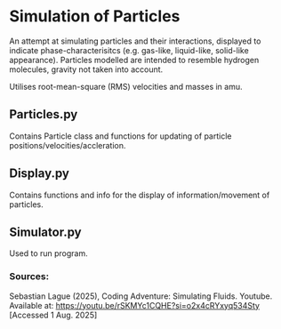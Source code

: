 # Simulation of Particles
An attempt at simulating particles and their interactions, displayed to indicate phase-characterisitcs (e.g. gas-like, liquid-like, solid-like appearance). Particles modelled are intended to resemble hydrogen molecules, gravity not taken into account.

Utilises root-mean-square (RMS) velocities and masses in amu.

## Particles.py
Contains Particle class and functions for updating of particle positions/velocities/accleration.

## Display.py
Contains functions and info for the display of information/movement of particles.

## Simulator.py
Used to run program.

### Sources:
Sebastian Lague (2025), Coding Adventure: Simulating Fluids. Youtube. Available at: https://youtu.be/rSKMYc1CQHE?si=o2x4cRYxyq534Sty [Accessed 1 Aug. 2025]